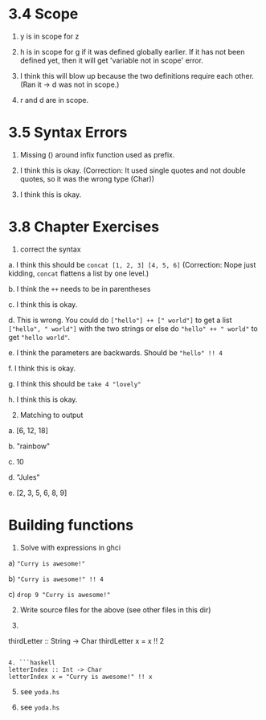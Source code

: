 # 3.4 Scope

1. y is in scope for z

2. h is in scope for g if it was defined globally earlier. If it has not been defined yet, then it will get 'variable not in scope' error.

3. I think this will blow up because the two definitions require each other. (Ran it -> d was not in scope.)

4. r and d are in scope.


# 3.5 Syntax Errors

1. Missing () around infix function used as prefix.

2. I think this is okay. (Correction: It used single quotes and not double quotes, so it was the wrong type (Char))

3. I think this is okay.


# 3.8 Chapter Exercises

1. correct the syntax

  a. I think this should be `concat [1, 2, 3] [4, 5, 6]` (Correction: Nope just kidding, `concat` flattens a list by one level.)

  b. I think the `++` needs to be in parentheses

  c. I think this is okay.

  d. This is wrong. You could do `["hello"] ++ [" world"]` to get a list `["hello", " world"]` with the two strings or else do `"hello" ++ " world"` to get `"hello world"`.

  e. I think the parameters are backwards. Should be `"hello" !! 4`

  f. I think this is okay.

  g. I think this should be `take 4 "lovely"`

  h. I think this is okay.

2. Matching to output

  a. [6, 12, 18]

  b. "rainbow"

  c. 10

  d. "Jules"

  e. [2, 3, 5, 6, 8, 9]

# Building functions

1. Solve with expressions in ghci

a) `"Curry is awesome!"`

b) `"Curry is awesome!" !! 4`

c) `drop 9 "Curry is awesome!"`

2. Write source files for the above (see other files in this dir)

3. ```haskell
thirdLetter :: String -> Char
thirdLetter x = x !! 2
```

4. ```haskell
letterIndex :: Int -> Char
letterIndex x = "Curry is awesome!" !! x
```

5. see `yoda.hs`

6. see `yoda.hs`



  
